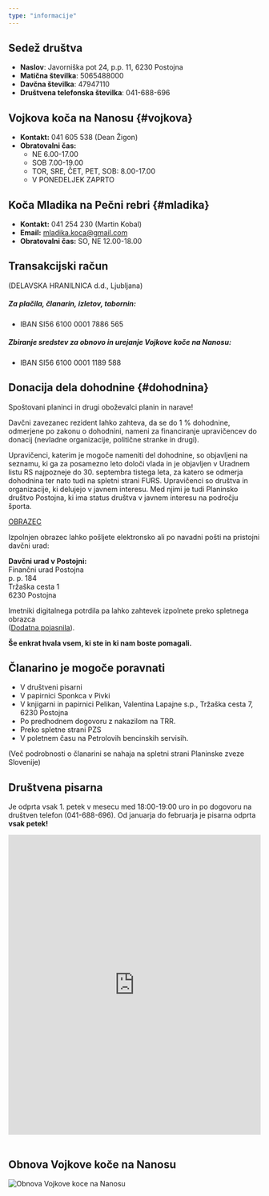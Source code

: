 ```yaml
---
type: "informacije"
---
```


## Sedež društva  

- **Naslov**: Javorniška pot 24, p.p. 11, 6230 Postojna
- **Matična številka**: 5065488000
- **Davčna številka**: 47947110
- **Društvena telefonska številka**: 041-688-696

## Vojkova koča na Nanosu {#vojkova}

- **Kontakt:** 041 605 538 (Dean Žigon)
- **Obratovalni čas:**  
    - NE 6.00-17.00
    - SOB 7.00-19.00
    - TOR, SRE, ČET, PET, SOB: 8.00-17.00
    - V PONEDELJEK ZAPRTO 

## Koča Mladika na Pečni rebri {#mladika}

- **Kontakt:** 041 254 230 (Martin Kobal)
- **Email:**  mladika.koca@gmail.com
- **Obratovalni čas:** SO, NE 12.00-18.00

## Transakcijski račun 
(DELAVSKA HRANILNICA d.d., Ljubljana)

##### Za plačila, članarin, izletov, tabornin:
- IBAN SI56 6100 0001 7886 565

##### Zbiranje sredstev za obnovo in  urejanje Vojkove koče na Nanosu:
- IBAN SI56 6100 0001 1189 588

## Donacija dela dohodnine {#dohodnina}
Spoštovani planinci in drugi oboževalci planin in narave!

Davčni zavezanec rezident lahko zahteva, da se do 1 % dohodnine, odmerjene po zakonu o dohodnini, nameni za financiranje upravičencev do donacij (nevladne organizacije, politične stranke in drugi).

Upravičenci, katerim je mogoče nameniti del dohodnine, so objavljeni na seznamu, ki ga za posamezno leto določi vlada in je objavljen v Uradnem listu RS najpozneje do 30. septembra tistega leta, za katero se odmerja dohodnina ter nato tudi na spletni strani FURS.
Upravičenci so društva in organizacije, ki delujejo v javnem interesu. Med njimi je tudi Planinsko društvo Postojna, ki ima status društva v javnem interesu na področju športa.

[OBRAZEC](/documents/obrazec-za-donacijo-dela-dohodnine.pdf)

Izpolnjen obrazec lahko pošljete elektronsko ali po navadni pošti na pristojni davčni urad:

**Davčni urad v Postojni:**  
Finančni urad Postojna  
p. p. 184  
Tržaška cesta 1  
6230 Postojna  

Imetniki digitalnega potrdila pa lahko zahtevek izpolnete preko spletnega obrazca  
([Dodatna pojasnila](https://edavki.durs.si/EdavkiPortal/openportal/CommonPages/Opdynp/PageD.aspx?category=namenitev_dela_dohodnine_fo)).

**Še enkrat hvala vsem, ki ste in ki nam boste pomagali.**

## Članarino je mogoče poravnati

- V društveni pisarni
- V papirnici Sponkca v Pivki
- V knjigarni in papirnici Pelikan, Valentina Lapajne s.p., Tržaška cesta 7, 6230 Postojna
- Po predhodnem dogovoru z nakazilom na TRR.
- Preko spletne strani PZS
- V poletnem času na Petrolovih bencinskih servisih.

(Več podrobnosti o članarini se nahaja na spletni strani Planinske zveze Slovenije)

## Društvena pisarna

Je odprta vsak 1. petek v mesecu med 18:00-19:00 uro in po dogovoru na društven telefon (041-688-696).
Od januarja do februarja je pisarna odprta **vsak petek!**

<div style="width: 100%"><iframe width="100%" height="600" src="https://maps.google.com/maps?width=100%&amp;height=600&amp;hl=en&amp;q=Kolodvorska%20cesta%204%20Pivka+(PD%20Postojna)&amp;ie=UTF8&amp;t=&amp;z=18&amp;iwloc=B&amp;output=embed" frameborder="0" scrolling="no" marginheight="0" marginwidth="0"><a href="https://www.maps.ie/map-my-route/"></a></iframe></div><br />

## Obnova Vojkove koče na Nanosu

![Obnova Vojkove koce na Nanosu](/img/posts/prenova-vojkove-koce.png)